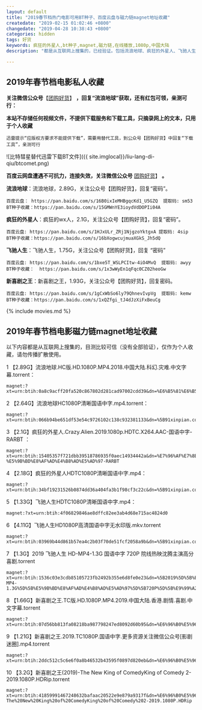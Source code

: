 ```yaml
---
layout: default
title: "2019春节档热门电影可用BT种子、百度云盘与磁力链magnet地址收藏"
createdate: "2019-02-15 01:02:46 +0800"
changedate: "2019-04-28 10:38:43 +0800"
categories: hidden
tags: 好货
keywords: 疯狂的外星人,bt种子,magnet,磁力链,在线播放,1080p,中国大陆
description: "都是从互联网上搜集的，已经验证。包括流浪地球、疯狂的外星人、飞驰人生、新喜剧之王的高清无水印百度云盘地址、可以使用的BT种子、有效的磁力链magnet地址，以及可以替代迅雷的BT种子下载工具。"

---
```



## 2019年春节档电影私人收藏

**关注微信公众号**【[团购好货](https://www.lijiaocn.com/img/ercode/tuan-gou-hao-huo.png)】 **，回复“流浪地球”获取，还有红包可领，亲测可行：**

**本站不存储任何视频文件，不提供下载服务和下载工具，只摘录网上的文本，只用于个人收藏**

`迅雷提示“应版权方要求不能提供下载”，需要用替代工具，到公众号【团购好货】中回复“下载工具”，亲测可行`

![比特彗星替代迅雷下载BT文件]({{ site.imglocal}}/liu-lang-di-qiu/btcomet.png)

**百度云网盘遭遇不可抗力，连接失效，关注微信公众号** [团购好货](https://www.lijiaocn.com/img/ercode/tuan-gou-hao-huo.png)】 **。**

**流浪地球**：流浪地球，2.89G，关注公众号【团购好货】，回复“密码”。

	百度云盘： https://pan.baidu.com/s/16B0ixIeMHBgqcKd1_U5GZQ  提取码: sm53 
	BT种子收藏：https://pan.baidu.com/s/15GMWnYE3ioydVdDOPIi04A 

**疯狂的外星人**：疯狂的wx人，2.1G，关注公众号【团购好货】，回复“密码”。

	百度云盘: https://pan.baidu.com/s/1HJxULr_ZRj1NjgzoYktgxA 提取码: 4sip
	BT种子收藏：https://pan.baidu.com/s/16bXogwcujmuaXGkS_Jh5dQ

**飞驰人生**：飞驰人生，1.75G，关注公众号【团购好货】，回复 “密码”

	百度云盘: https://pan.baidu.com/s/1bxe5T_WSLPCItw-4iO4MvQ  提取码: awyy
	BT种子收藏：  https://pan.baidu.com/s/1x3wWyEn1qFqc0CZ02heoGw

**新喜剧之王**：新喜剧之王，1.93G，关注公众号【团购好货】，回复密码。

	百度云盘: https://pan.baidu.com/s/1gCxWbSo6ly79QhnevIvpVg  提取码: kemw
	BT种子收藏：https://pan.baidu.com/s/1xQZfgi_tJ4dJzXiFxBeuCg


{% include movies.md %}

## 2019年春节档电影磁力链magnet地址收藏

以下内容都是从互联网上搜集的，目测比较可信（没有全部验证），仅作为个人收藏，请勿传播扩散使用。

1 【2.89G】流浪地球.HC版.HD.1080P.MP4.2018.中国大陆.科幻.灾难.中文字幕.torrent：

	magnet:?xt=urn:btih:0a8c9acff20fa520c867802d281cad97002cdd39&dn=%E6%B5%81%E6%B5%AA%E5%9C%B0%E7%90%83.HC%E7%89%88.HD.1080P.MP4.2018.%E4%B8%AD%E5%9B%BD%E5%A4%A7%E9%99%86.%E7%A7%91%E5%B9%BB.%E7%81%BE%E9%9A%BE.%E4%B8%AD%E6%96%87%E5%AD%97%E5%B9%95

2 【2.64G】流浪地球HC1080P清晰国语中字.mp4.torrent：

	magnet:?xt=urn:btih:066b94be651df53e54c9726102c138c932381133&dn=%5B91xinpian.com%5D%E6%B5%81%E6%B5%AA%E5%9C%B0%E7%90%83HC1080P%E6%B8%85%E6%99%B0%E5%9B%BD%E8%AF%AD%E4%B8%AD%E5%AD%97.mp4

3 【2.1G】疯狂的外星人.Crazy.Alien.2019.1080p.HDTC.X264.AAC-国语中字-RARBT ：

	magnet:?xt=urn:btih:15405357f721dbb39518786935f0aec14934442a&dn=%E7%96%AF%E7%8B%82%E7%9A%84%E5%A4%96%E6%98%9F%E4%BA%BA.Crazy.Alien.2019.1080p.HDTC.X264.AAC-%E5%9B%BD%E8%AF%AD%E4%B8%AD%E5%AD%97-RARBT

4 【2.18G】疯狂的外星人HDTC1080P清晰国语中字.mp4：

	magnet:?xt=urn:btih:34bf19231526b0874dd36a404fa3b1f98cf3c22c&dn=%5B91xinpian.com%5D%E7%96%AF%E7%8B%82%E7%9A%84%E5%A4%96%E6%98%9F%E4%BA%BAHDTC1080P%E6%B8%85%E6%99%B0%E5%9B%BD%E8%AF%AD%E4%B8%AD%E5%AD%97.mp4


5 【1.33G】飞驰人生HDTC1080P清晰国语中字.mp4：

	magnet:?xt=urn:btih:4f06829846ae8dffc82ee3ab4d68e715ac4824d0

6 【4.11G】飞驰人生HD1080P高清国语中字无水印版.mkv.torrent

	magnet:?xt=urn:btih:03969b44d861b57ea4c2b03f70de51fcf2058a9b&dn=%5B91xinpian.com%5D%E9%A3%9E%E9%A9%B0%E4%BA%BA%E7%94%9FHD1080P%E9%AB%98%E6%B8%85%E5%9B%BD%E8%AF%AD%E4%B8%AD%E5%AD%97%E6%97%A0%E6%B0%B4%E5%8D%B0%E7%89%88.mkv

7 【1.3G】2019 飞驰人生 HD-MP4-1.3G 国语中字 720P 院线热映沈腾主演高分喜剧.torrent

	magnet:?xt=urn:btih:1536c03e3cdb85105723fb2492b355e6d8fe0e23&dn=%5B2019%5D%5B%E9%A3%9E%E9%A9%B0%E4%BA%BA%E7%94%9F%5D%5BHD-MP4-1.3G%5D%5B%E5%9B%BD%E8%AF%AD%E4%B8%AD%E5%AD%97%5D%5B720P%5D%5B%E9%99%A2%E7%BA%BF%E7%83%AD%E6%98%A0%E6%B2%88%E8%85%BE%E4%B8%BB%E6%BC%94%E9%AB%98%E5%88%86%E5%96%9C%E5%89%A7%5D

8 【1.66G】新喜剧之王.TC版.HD.1080P.MP4.2019.中国大陆.香港.剧情.喜剧.中文字幕.torrent

	magnet:?xt=urn:btih:07d56bb813fa08218ba987798247ed8092d60b95&dn=%E6%96%B0%E5%96%9C%E5%89%A7%E4%B9%8B%E7%8E%8B.TC%E7%89%88.HD.1080P.MP4.2019.%E4%B8%AD%E5%9B%BD%E5%A4%A7%E9%99%86.%E9%A6%99%E6%B8%AF.%E5%89%A7%E6%83%85.%E5%96%9C%E5%89%A7.%E4%B8%AD%E6%96%87%E5%AD%97%E5%B9%95

9 【1.21G】新喜剧之王.2019.TC1080P.国语中字.更多资源关注微信公众号[影剧迷圈].mp4.torrent

	magnet:?xt=urn:btih:2ddc512c5c6e6f0a8b46532b43595f0897d820eb&dn=%E6%96%B0%E5%96%9C%E5%89%A7%E4%B9%8B%E7%8E%8B.2019.TC1080P.%E5%9B%BD%E8%AF%AD%E4%B8%AD%E5%AD%97.%E6%9B%B4%E5%A4%9A%E8%B5%84%E6%BA%90%E5%85%B3%E6%B3%A8%E5%BE%AE%E4%BF%A1%E5%85%AC%E4%BC%97%E5%8F%B7%5B%E5%BD%B1%E5%89%A7%E8%BF%B7%E5%9C%88%5D.mp4

10 【3.2G】新喜剧之王(2019)-The New King of ComedyKing of Comedy 2-2019.1080P.HDRip.torrent

	magnet:?xt=urn:btih:41859991467248632bafaac20522e9e879a9317f&dn=%E6%96%B0%E5%96%9C%E5%89%A7%E4%B9%8B%E7%8E%8B%282019%29-The%20New%20King%20of%20ComedyKing%20of%20Comedy%202-2019.1080P.HDRip

